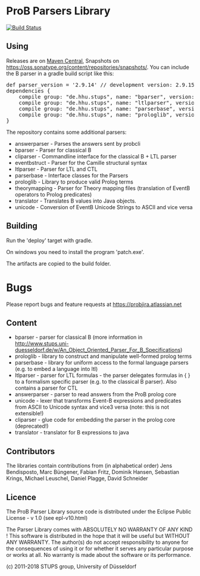 # ProB Parsers Library

[![Build Status](https://travis-ci.org/bendisposto/probparsers.svg?branch=develop)](https://travis-ci.org/bendisposto/probparsers)


## Using
Releases are on [Maven Central](http://search.maven.org/#search%7Cga%7C1%7Cde.hhu.stups), Snapshots on https://oss.sonatype.org/content/repositories/snapshots/. You can include the B parser in a gradle build script like this:

<pre>
def parser_version = '2.9.14' // development version: 2.9.15-SNAPSHOT
dependencies {
	compile group: "de.hhu.stups", name: "bparser", version: parser_version
	compile group: "de.hhu.stups", name: "ltlparser", version: parser_version// optional
	compile group: "de.hhu.stups", name: "parserbase", version: parser_version
	compile group: "de.hhu.stups", name: "prologlib", version: parser_version
}
</pre>

The repository contains some additional parsers:


* answerparser - Parses the answers sent by probcli
* bparser	- Parser for classical B
* cliparser	- Commandline interface for the classical B + LTL parser
* eventbstruct	- Parser for the Camille structural syntax
* ltlparser	- Parser for LTL and CTL
* parserbase	- Interface classes for the Parsers
* prologlib - Library to produce valid Prolog terms  
* theorymapping	- Parser for Theory mapping files (translation of EventB operators to Prolog predicates)
* translator - Translates B values into Java objects.
* unicode - Conversion of EventB Unicode Strings to ASCII and vice versa

## Building
Run the 'deploy' target with gradle.

On windows you need to install the program 'patch.exe'.

The artifacts are copied to the build folder.

# Bugs
Please report bugs and feature requests at https://probjira.atlassian.net


## Content

- bparser - parser for classical B (more information in http://www.stups.uni-duesseldorf.de/w/An_Object_Oriented_Parser_For_B_Specifications)
- prologlib - library to construct and manipulate well-formed prolog terms
- parserbase - library for uniform access to the formal language parsers (e.g. to embed a language into ltl)
- ltlparser - parser for LTL formulas - the parser delegates formulas in { } to a formalism specific parser (e.g. to the classical B parser).
              Also contains a parser for CTL
- answerparser - parser to read answers from the ProB prolog core
- unicode - lexer that transforms Event-B expressions and predicates from ASCII to Unicode syntax and vice3 versa (note: this is not extensible!)
- cliparser - glue code for embedding the parser in the prolog core (deprecated!)
- translator - translator for B expressions to java

## Contributors
The libraries contain contributions from (in alphabetical order)
Jens Bendisposto, Marc Büngener, Fabian Fritz, Dominik Hansen, Sebastian Krings, Michael Leuschel, Daniel Plagge, David Schneider

## Licence

The ProB Parser Library source code is distributed under the Eclipse Public License - v 1.0 (see epl-v10.html)

The Parser Library comes with ABSOLUTELY NO WARRANTY OF ANY KIND !
This software is distributed in the hope that it will be useful
but WITHOUT ANY WARRANTY. The author(s) do not accept responsibility
to anyone for the consequences of using it or for whether it serves
any particular purpose or works at all. No warranty is made about
the software or its performance.


(c) 2011-2018 STUPS group, University of Düsseldorf

